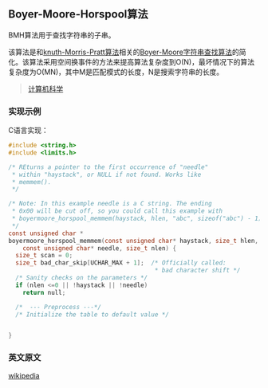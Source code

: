 Boyer-Moore-Horspool算法---BMH算法用于查找字符串的子串。该算法是和[knuth-Morris-Pratt算法](http://en.wikipedia.org/wiki/Knuth%E2%80%93Morris%E2%80%93Pratt_algorithm)相关的[Boyer-Moore字符串查找算法](http://en.wikipedia.org/wiki/Boyer%E2%80%93Moore_string_search_algorithm)的简化。该算法采用空间换事件的方法来提高算法复杂度到O(N)，最坏情况下的算法复杂度为O(MN)，其中M是匹配模式的长度，N是搜索字符串的长度。> [计算机科学](http://en.wikipedia.org/wiki/Computer_science)### 实现示例C语言实现：```c#include <string.h>#include <limits.h>/* REturns a pointer to the first occurrence of "needle" * within "haystack", or NULL if not found. Works like * memmem(). *//* Note: In this example needle is a C string. The ending * 0x00 will be cut off, so you could call this example with * boyermoore_horspool_memmem(haystack, hlen, "abc", sizeof("abc") - 1) */const unsigned char *boyermoore_horspool_memmem(const unsigned char* haystack, size_t hlen,    const unsigned char* needle, size_t nlen) {  size_t scan = 0;  size_t bad_char_skip[UCHAR_MAX + 1];  /* Officially called:                                         * bad character shift */  /* Sanity checks on the parameters */  if (nlen <=0 || !haystack || !needle)    return null;  /*  --- Preprocess ---*/  /* Initialize the table to default value */}```### 英文原文[wikipedia](http://en.wikipedia.org/wiki/Boyer%E2%80%93Moore%E2%80%93Horspool_algorithm)